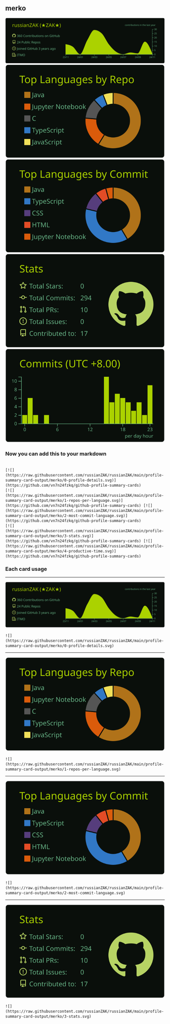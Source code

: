 ## merko

[![](./0-profile-details.svg)](https://github.com/vn7n24fzkq/github-profile-summary-cards)
[![](./1-repos-per-language.svg)](https://github.com/vn7n24fzkq/github-profile-summary-cards) [![](./2-most-commit-language.svg)](https://github.com/vn7n24fzkq/github-profile-summary-cards)
[![](./3-stats.svg)](https://github.com/vn7n24fzkq/github-profile-summary-cards) [![](./4-productive-time.svg)](https://github.com/vn7n24fzkq/github-profile-summary-cards)
### Now you can add this to your markdown
```

[![](https://raw.githubusercontent.com/russianZAK/russianZAK/main/profile-summary-card-output/merko/0-profile-details.svg)](https://github.com/vn7n24fzkq/github-profile-summary-cards)
[![](https://raw.githubusercontent.com/russianZAK/russianZAK/main/profile-summary-card-output/merko/1-repos-per-language.svg)](https://github.com/vn7n24fzkq/github-profile-summary-cards) [![](https://raw.githubusercontent.com/russianZAK/russianZAK/main/profile-summary-card-output/merko/2-most-commit-language.svg)](https://github.com/vn7n24fzkq/github-profile-summary-cards)
[![](https://raw.githubusercontent.com/russianZAK/russianZAK/main/profile-summary-card-output/merko/3-stats.svg)](https://github.com/vn7n24fzkq/github-profile-summary-cards) [![](https://raw.githubusercontent.com/russianZAK/russianZAK/main/profile-summary-card-output/merko/4-productive-time.svg)](https://github.com/vn7n24fzkq/github-profile-summary-cards)

```

### Each card usage
---

![](./0-profile-details.svg)

```
![](https://raw.githubusercontent.com/russianZAK/russianZAK/main/profile-summary-card-output/merko/0-profile-details.svg)
```

    

---

![](./1-repos-per-language.svg)

```
![](https://raw.githubusercontent.com/russianZAK/russianZAK/main/profile-summary-card-output/merko/1-repos-per-language.svg)
```

    

---

![](./2-most-commit-language.svg)

```
![](https://raw.githubusercontent.com/russianZAK/russianZAK/main/profile-summary-card-output/merko/2-most-commit-language.svg)
```

    

---

![](./3-stats.svg)

```
![](https://raw.githubusercontent.com/russianZAK/russianZAK/main/profile-summary-card-output/merko/3-stats.svg)
```

    
